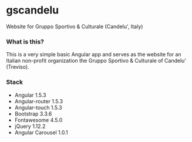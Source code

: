 # gscandelu
Website for Gruppo Sportivo &amp; Culturale (Candelu', Italy)

### What is this?

This is a very simple basic Angular app and serves as the website for an Italian non-profit organization
the Gruppo Sportivo &amp; Culturale of Candelu' (Treviso).

### Stack
- Angular 1.5.3
- Angular-router 1.5.3
- Angular-touch 1.5.3
- Bootstrap 3.3.6
- Fontawesome 4.5.0
- jQuery 1.12.2
- Angular Carousel 1.0.1
